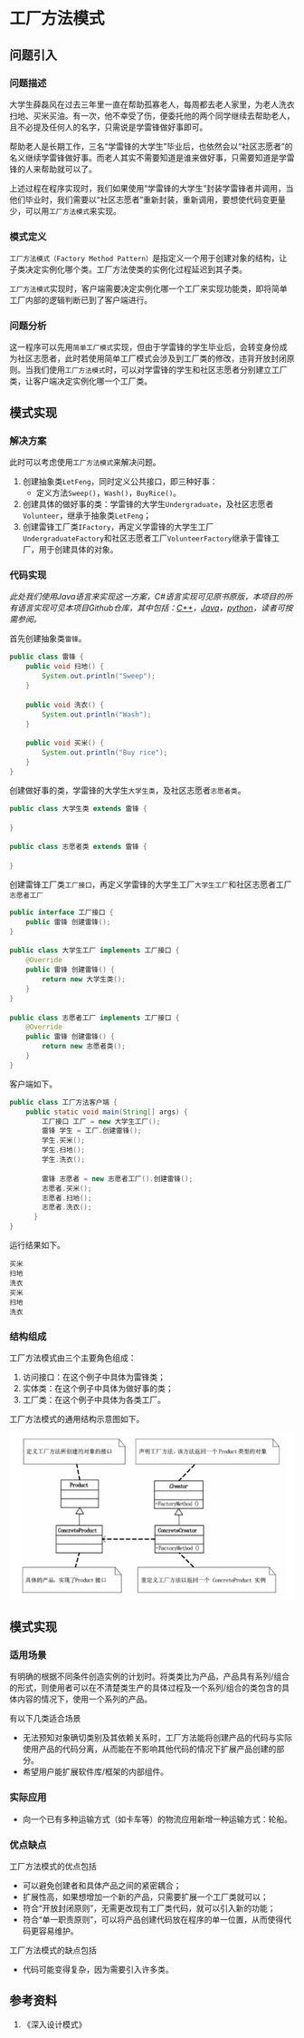 # 工厂方法模式

## 问题引入

### 问题描述

大学生薛磊风在过去三年里一直在帮助孤寡老人，每周都去老人家里，为老人洗衣扫地、买米买油。有一次，他不幸受了伤，便委托他的两个同学继续去帮助老人，且不必提及任何人的名字，只需说是学雷锋做好事即可。

帮助老人是长期工作，三名“学雷锋的大学生”毕业后，也依然会以“社区志愿者”的名义继续学雷锋做好事。而老人其实不需要知道是谁来做好事，只需要知道是学雷锋的人来帮助就可以了。

上述过程在程序实现时，我们如果使用“学雷锋的大学生”封装学雷锋者并调用，当他们毕业时，我们需要以“社区志愿者”重新封装，重新调用，要想使代码变更量少，可以用`工厂方法模式`来实现。

### 模式定义

`工厂方法模式（Factory Method Pattern）`是指定义一个用于创建对象的结构，让子类决定实例化哪个类。工厂方法使类的实例化过程延迟到其子类。

`工厂方法模式`实现时，客户端需要决定实例化哪一个工厂来实现功能类，即将简单工厂内部的逻辑判断已到了客户端进行。

### 问题分析

这一程序可以先用`简单工厂模式`实现，但由于学雷锋的学生毕业后，会转变身份成为社区志愿者，此时若使用简单工厂模式会涉及到工厂类的修改，违背开放封闭原则。当我们使用`工厂方法模式`时，可以对学雷锋的学生和社区志愿者分别建立工厂类，让客户端决定实例化哪一个工厂类。

## 模式实现

### 解决方案

此时可以考虑使用`工厂方法模式`来解决问题。
1. 创建抽象类`LetFeng`，同时定义公共接口，即三种好事：      
    * 定义方法`Sweep()`，`Wash()`，`BuyRice()`。
2. 创建具体的做好事的类：学雷锋的大学生`Undergraduate`，及社区志愿者`Volunteer`，继承于抽象类`LetFeng`；
3. 创建雷锋工厂类`IFactory`，再定义学雷锋的大学生工厂`UndergraduateFactory`和社区志愿者工厂`VolunteerFactory`继承于雷锋工厂，用于创建具体的对象。

### 代码实现

*此处我们使用Java语言来实现这一方案，C#语言实现可见原书原版，本项目的所有语言实现可见本项目Github仓库，其中包括：[C++](https://github.com/datawhalechina/sweetalk-design-pattern/tree/main/src/design_patterns/cpp/factory_method/)，[Java](https://github.com/datawhalechina/sweetalk-design-pattern/tree/main/src/design_patterns/java/factory_method/example)，[python](https://github.com/datawhalechina/sweetalk-design-pattern/tree/main/src/design_patterns/python/factory_method/LeiFengFactory.py)，读者可按需参阅。*

首先创建抽象类`雷锋`。

```Java
public class 雷锋 {
    public void 扫地() {
        System.out.println("Sweep");
    }

    public void 洗衣() {
        System.out.println("Wash");
    }

    public void 买米() {
        System.out.println("Buy rice");
    }
}
```

创建做好事的类，学雷锋的大学生`大学生类`，及社区志愿者`志愿者类`。

```Java
public class 大学生类 extends 雷锋 {
    
}

public class 志愿者类 extends 雷锋 {
    
}
```

创建雷锋工厂类`工厂接口`，再定义学雷锋的大学生工厂`大学生工厂`和社区志愿者工厂`志愿者工厂`

```Java
public interface 工厂接口 {
    public 雷锋 创建雷锋();
}

public class 大学生工厂 implements 工厂接口 {
    @Override
    public 雷锋 创建雷锋() {
        return new 大学生类();
    }
}

public class 志愿者工厂 implements 工厂接口 {
    @Override
    public 雷锋 创建雷锋() {
        return new 志愿者类();
    }
}
```

客户端如下。

```java
public class 工厂方法客户端 {
    public static void main(String[] args) {
        工厂接口 工厂 = new 大学生工厂();
        雷锋 学生 = 工厂.创建雷锋();
        学生.买米();
        学生.扫地();
        学生.洗衣();

        雷锋 志愿者 = new 志愿者工厂().创建雷锋();
        志愿者.买米();
        志愿者.扫地();
        志愿者.洗衣();
      }
}
```

运行结果如下。
```
买米
扫地
洗衣
买米
扫地
洗衣
```

### 结构组成

工厂方法模式由三个主要角色组成：
 1. 访问接口：在这个例子中具体为雷锋类；
 2. 实体类：在这个例子中具体为做好事的类；
 3. 工厂类：在这个例子中具体为各类工厂。

工厂方法模式的通用结构示意图如下。

![装饰模式UML](img/factory_method/factoryUML.png)

## 模式实现

### 适用场景

有明确的根据不同条件创造实例的计划时。将类类比为产品，产品具有系列/组合的形式，则使用者可以在不清楚类生产的具体过程及一个系列/组合的类包含的具体内容的情况下，使用一个系列的产品。    

有以下几类适合场景
* 无法预知对象确切类别及其依赖关系时，工厂方法能将创建产品的代码与实际使用产品的代码分离，从而能在不影响其他代码的情况下扩展产品创建的部分。
* 希望用户能扩展软件库/框架的内部组件。

### 实际应用

* 向一个已有多种运输方式（如卡车等）的物流应用新增一种运输方式：轮船。

### 优点缺点

工厂方法模式的优点包括

* 可以避免创建者和具体产品之间的紧密耦合；
* 扩展性高，如果想增加一个新的产品，只需要扩展一个工厂类就可以；
* 符合“开放封闭原则”，无需更改现有工厂类代码，就可以引入新的功能；
* 符合“单一职责原则”，可以将产品创建代码放在程序的单一位置，从而使得代码更容易维护。

工厂方法模式的缺点包括

* 代码可能变得复杂，因为需要引入许多类。


## 参考资料
1. 《深入设计模式》

